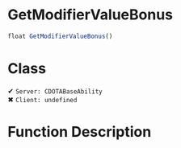 # GetModifierValueBonus
```js
float GetModifierValueBonus()
```
# Class
✔ `Server: CDOTABaseAbility`  
✖ `Client: undefined`  

# Function Description

